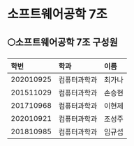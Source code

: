 # 소프트웨어공학 7조

## :full_moon:소프트웨어공학 7조 구성원
| 학번 | 학과 | 이름 |
|:---|:---|:---|
|202010925|컴퓨터과학과|최가나|
|201511029|컴퓨터과학과|손승현|
|201710968|컴퓨터과학과|이현제|
|202010921|컴퓨터과학과|조성주|
|201810985|컴퓨터과학과|임규섭|
